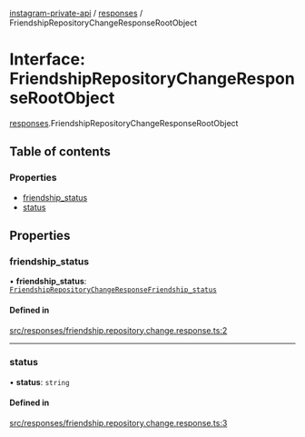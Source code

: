[instagram-private-api](../../README.md) / [responses](../../modules/responses.md) / FriendshipRepositoryChangeResponseRootObject

# Interface: FriendshipRepositoryChangeResponseRootObject

[responses](../../modules/responses.md).FriendshipRepositoryChangeResponseRootObject

## Table of contents

### Properties

- [friendship\_status](FriendshipRepositoryChangeResponseRootObject.md#friendship_status)
- [status](FriendshipRepositoryChangeResponseRootObject.md#status)

## Properties

### friendship\_status

• **friendship\_status**: [`FriendshipRepositoryChangeResponseFriendship_status`](FriendshipRepositoryChangeResponseFriendship_status.md)

#### Defined in

[src/responses/friendship.repository.change.response.ts:2](https://github.com/Nerixyz/instagram-private-api/blob/b3351b9/src/responses/friendship.repository.change.response.ts#L2)

___

### status

• **status**: `string`

#### Defined in

[src/responses/friendship.repository.change.response.ts:3](https://github.com/Nerixyz/instagram-private-api/blob/b3351b9/src/responses/friendship.repository.change.response.ts#L3)
